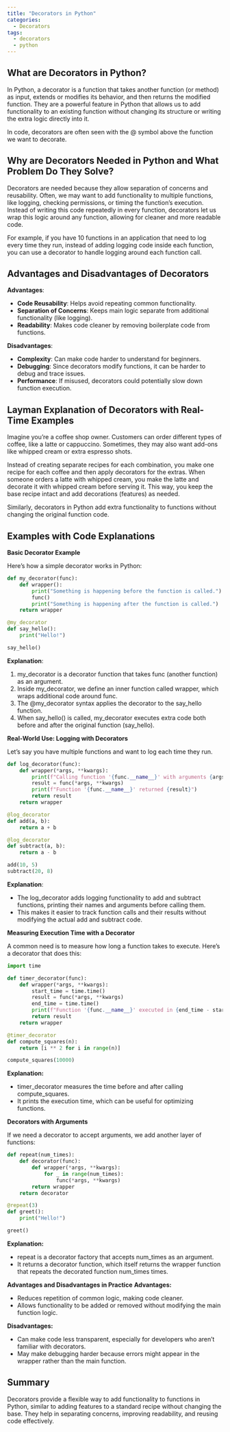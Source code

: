 ```yaml
---
title: "Decorators in Python"
categories:
  - Decorators
tags:
  - decorators
  - python
---
```


## What are Decorators in Python?
In Python, a decorator is a function that takes another function (or method) as input, extends or modifies its behavior, and then returns the modified function. They are a powerful feature in Python that allows us to add functionality to an existing function without changing its structure or writing the extra logic directly into it.

In code, decorators are often seen with the @ symbol above the function we want to decorate.

## Why are Decorators Needed in Python and What Problem Do They Solve?
Decorators are needed because they allow separation of concerns and reusability. Often, we may want to add functionality to multiple functions, like logging, checking permissions, or timing the function’s execution. Instead of writing this code repeatedly in every function, decorators let us wrap this logic around any function, allowing for cleaner and more readable code.

For example, if you have 10 functions in an application that need to log every time they run, instead of adding logging code inside each function, you can use a decorator to handle logging around each function call.

## Advantages and Disadvantages of Decorators
**Advantages**:

- **Code Reusability**: Helps avoid repeating common functionality.
- **Separation of Concerns**: Keeps main logic separate from additional functionality (like logging).
- **Readability**: Makes code cleaner by removing boilerplate code from functions.

**Disadvantages**:

- **Complexity**: Can make code harder to understand for beginners.
- **Debugging**: Since decorators modify functions, it can be harder to debug and trace issues.
- **Performance**: If misused, decorators could potentially slow down function execution.

## Layman Explanation of Decorators with Real-Time Examples
Imagine you’re a coffee shop owner. Customers can order different types of coffee, like a latte or cappuccino. Sometimes, they may also want add-ons like whipped cream or extra espresso shots.

Instead of creating separate recipes for each combination, you make one recipe for each coffee and then apply decorators for the extras. When someone orders a latte with whipped cream, you make the latte and decorate it with whipped cream before serving it. This way, you keep the base recipe intact and add decorations (features) as needed.

Similarly, decorators in Python add extra functionality to functions without changing the original function code.

## Examples with Code Explanations
**Basic Decorator Example**

Here’s how a simple decorator works in Python:
```python
def my_decorator(func):
    def wrapper():
        print("Something is happening before the function is called.")
        func()
        print("Something is happening after the function is called.")
    return wrapper

@my_decorator
def say_hello():
    print("Hello!")

say_hello()
```
**Explanation**:

1. my_decorator is a decorator function that takes func (another function) as an argument.
2. Inside my_decorator, we define an inner function called wrapper, which wraps additional code around func.
3. The @my_decorator syntax applies the decorator to the say_hello function.
4. When say_hello() is called, my_decorator executes extra code both before and after the original function (say_hello).


**Real-World Use: Logging with Decorators**

Let’s say you have multiple functions and want to log each time they run.
```python
def log_decorator(func):
    def wrapper(*args, **kwargs):
        print(f"Calling function '{func.__name__}' with arguments {args} and {kwargs}")
        result = func(*args, **kwargs)
        print(f"Function '{func.__name__}' returned {result}")
        return result
    return wrapper

@log_decorator
def add(a, b):
    return a + b

@log_decorator
def subtract(a, b):
    return a - b

add(10, 5)
subtract(20, 8)
```
**Explanation**:

- The log_decorator adds logging functionality to add and subtract functions, printing their names and arguments before calling them.
- This makes it easier to track function calls and their results without modifying the actual add and subtract code.

**Measuring Execution Time with a Decorator**

A common need is to measure how long a function takes to execute. Here’s a decorator that does this:
```python
import time

def timer_decorator(func):
    def wrapper(*args, **kwargs):
        start_time = time.time()
        result = func(*args, **kwargs)
        end_time = time.time()
        print(f"Function '{func.__name__}' executed in {end_time - start_time:.4f} seconds")
        return result
    return wrapper

@timer_decorator
def compute_squares(n):
    return [i ** 2 for i in range(n)]

compute_squares(10000)
```
**Explanation:**

- timer_decorator measures the time before and after calling compute_squares.
- It prints the execution time, which can be useful for optimizing functions.


**Decorators with Arguments**

If we need a decorator to accept arguments, we add another layer of functions:
```python
def repeat(num_times):
    def decorator(func):
        def wrapper(*args, **kwargs):
            for _ in range(num_times):
                func(*args, **kwargs)
        return wrapper
    return decorator

@repeat(3)
def greet():
    print("Hello!")

greet()
```
**Explanation:**

- repeat is a decorator factory that accepts num_times as an argument.
- It returns a decorator function, which itself returns the wrapper function that repeats the decorated function num_times times.


**Advantages and Disadvantages in Practice**
**Advantages:**

- Reduces repetition of common logic, making code cleaner.
- Allows functionality to be added or removed without modifying the main function logic.

**Disadvantages:**

- Can make code less transparent, especially for developers who aren’t familiar with decorators.
- May make debugging harder because errors might appear in the wrapper rather than the main function.

## Summary
Decorators provide a flexible way to add functionality to functions in Python, similar to adding features to a standard recipe without changing the base. They help in separating concerns, improving readability, and reusing code effectively.
